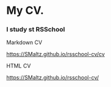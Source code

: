 # My CV.
### I study st RSSchool

Markdown CV

https://SMaltz.github.io/rsschool-cv/cv

HTML CV

https://SMaltz.github.io/rsschool-cv/